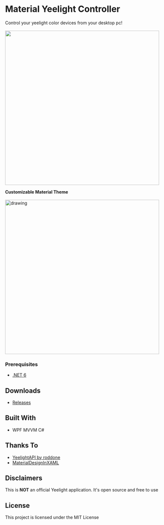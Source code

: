 # Material Yeelight Controller

Control your yeelight color devices from your desktop pc!
</br>
</br>
<img src="https://www.paperize.co/images/myc.jpg" width=500/>

<b>Customizable Material Theme</b>
<br>
<br>
<img src="https://www.paperize.co/images/myc_theme.jpg" alt="drawing" width="500"/>

### Prerequisites



* [.NET 6](https://dotnet.microsoft.com/en-us/download/dotnet/6.0)




## Downloads

* [Releases](https://github.com/ffotopoulos/MaterialYeelightController/releases)


## Built With

* WPF MVVM  C#

## Thanks To
* [YeelightAPI by roddone](https://github.com/roddone/YeelightAPI)
* [MaterialDesignInXAML](https://github.com/MaterialDesignInXAML/MaterialDesignInXamlToolkit)

## Disclaimers
This is <b>NOT</b> an official Yeelight application. It's open source and free to use

## License

This project is licensed under the MIT License
